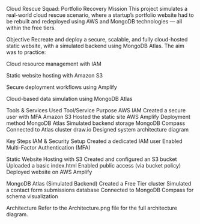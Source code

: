 Cloud Rescue Squad: Portfolio Recovery Mission
This project simulates a real-world cloud rescue scenario, where a startup’s portfolio website had to be rebuilt and redeployed using AWS and MongoDB technologies — all within the free tiers.

Objective
Recreate and deploy a secure, scalable, and fully cloud-hosted static website, with a simulated backend using MongoDB Atlas. The aim was to practice:

Cloud resource management with IAM

Static website hosting with Amazon S3

Secure deployment workflows using Amplify

Cloud-based data simulation using MongoDB Atlas

Tools & Services Used
Tool/Service	                 Purpose
AWS IAM	                    Created a secure user with MFA
Amazon S3	                Hosted the static site
AWS Amplify	                Deployment method
MongoDB Atlas	            Simulated backend storage
MongoDB Compass         	Connected to Atlas cluster
draw.io	                    Designed system architecture diagram
 
Key Steps
IAM & Security Setup
Created a dedicated IAM user
Enabled Multi-Factor Authentication (MFA)

Static Website Hosting with S3
Created and configured an S3 bucket
Uploaded a basic index.html
Enabled public access (via bucket policy)
Deployed website on AWS Amplify

MongoDB Atlas (Simulated Backend)
Created a Free Tier cluster
Simulated a contact form submissions database
Connected to MongoDB Compass for schema visualization

Architecture
Refer to the Architecture.png file for the full architecture diagram.